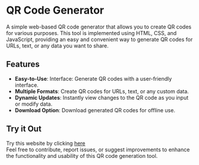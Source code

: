 # QR Code Generator
A simple web-based QR code generator that allows you to create QR codes for various purposes. This tool is implemented using HTML, CSS, and JavaScript, providing an easy and convenient way to generate QR codes for URLs, text, or any data you want to share.  
## Features
- **Easy-to-Use**: Interface: Generate QR codes with a user-friendly interface.
- **Multiple Formats**: Create QR codes for URLs, text, or any custom data.
- **Dynamic Updates**: Instantly view changes to the QR code as you input or modify data.
- **Download Option**: Download generated QR codes for offline use.

## Try it Out
Try this website by clicking [here](https://harshit2012.github.io/Qr_Code_Generator/)  
Feel free to contribute, report issues, or suggest improvements to enhance the functionality and usability of this QR code generation tool.
